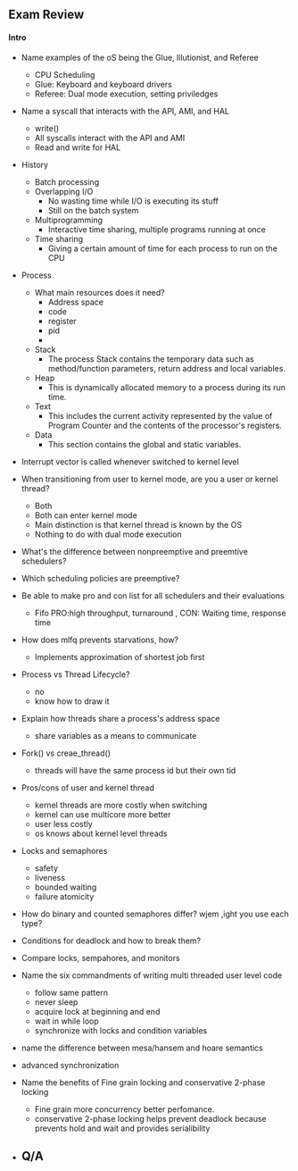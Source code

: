 ## Exam Review
#### Intro
- Name examples of the oS being the Glue, Illutionist, and Referee
    - CPU Scheduling
    - Glue: Keyboard and keyboard drivers
    - Referee: Dual mode execution, setting priviledges
- Name a syscall that interacts with the API, AMI, and HAL
    - write() 
    - All syscalls interact with the API and AMI
    - Read and write for HAL

- History
    - Batch processing
    - Overlapping I/O
        - No wasting time while I/O is executing its stuff
        - Still on the batch system
    - Multiprogramming
        - Interactive time sharing, multiple programs running at once
    - Time sharing
        - Giving a certain amount of time for each process to run on the CPU

- Process
    - What main resources does it need?
        - Address space
        - code
        - register
        - pid
        - 
    - Stack
        - The process Stack contains the temporary data such as method/function parameters, return address and local variables.	
    - Heap
        - This is dynamically allocated memory to a process during its run time.
    - Text
        - This includes the current activity represented by the value of Program Counter and the contents of the processor's registers.
    - Data
        - This section contains the global and static variables.

- Interrupt vector is called whenever switched to kernel level
- When transitioning from user to kernel mode, are you a user or kernel thread?
    - Both
    - Both can enter kernel mode
    - Main distinction is that kernel thread is known by the OS
    - Nothing to do with dual mode execution

- What's the difference between nonpreemptive and preemtive schedulers?
- Which scheduling policies are preemptive?
- Be able to make pro and con list for all schedulers and their evaluations
    - Fifo PRO:high throughput, turnaround , CON: Waiting time, response time

- How does mlfq prevents starvations, how?
    - Implements approximation of shortest job first

- Process vs Thread Lifecycle?
    - no
    - know how to draw it

- Explain how threads share a process's address space
    - share variables as a means to communicate

- Fork() vs creae_thread()
    - threads will have the same process id but their own tid

- Pros/cons of user and kernel thread
    - kernel threads are more costly when switching 
    - kernel can use multicore more better
    - user less costly
    - os knows about kernel level threads

- Locks and semaphores
    - safety
    - liveness
    - bounded waiting
    - failure atomicity

- How do binary and counted semaphores differ? wjem ,ight you use each type?
- Conditions for deadlock and how to break them?
- Compare locks, sempahores, and monitors
- Name the six commandments of writing multi threaded user level code
    - follow same pattern
    - never sleep
    - acquire lock at beginning and end
    - wait in while loop
    - synchronize with locks and condition variables

- name the difference between mesa/hansem and hoare semantics

- advanced synchronization
- Name the benefits of Fine grain locking and conservative 2-phase locking
    - Fine grain more concurrency better perfomance. 
    - conservative 2-phase locking helps prevent deadlock because prevents hold and wait and provides serialibility

- Q/A
    - 